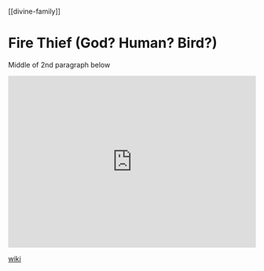 [[divine-family]]

# Fire Thief (God? Human? Bird?)
Middle of 2nd paragraph below
<iframe width="100%" height="350" frameborder="0" allow="accelerometer; autoplay; clipboard-write; encrypted-media; gyroscope; picture-in-picture" allowfullscreen src="https://en.wikipedia.org/wiki/Proto-Indo-European-mythology#Other-propositions-4"></iframe>

[wiki](https://en.wikipedia.org/wiki/Proto-Indo-European-mythology#Other-propositions-4)